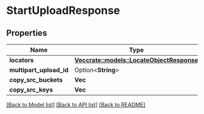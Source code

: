 # StartUploadResponse

## Properties

Name | Type | Description | Notes
------------ | ------------- | ------------- | -------------
**locators** | [**Vec<crate::models::LocateObjectResponse>**](LocateObjectResponse.md) |  | 
**multipart_upload_id** | Option<**String**> |  | [optional]
**copy_src_buckets** | **Vec<String>** |  | 
**copy_src_keys** | **Vec<String>** |  | 

[[Back to Model list]](../README.md#documentation-for-models) [[Back to API list]](../README.md#documentation-for-api-endpoints) [[Back to README]](../README.md)


